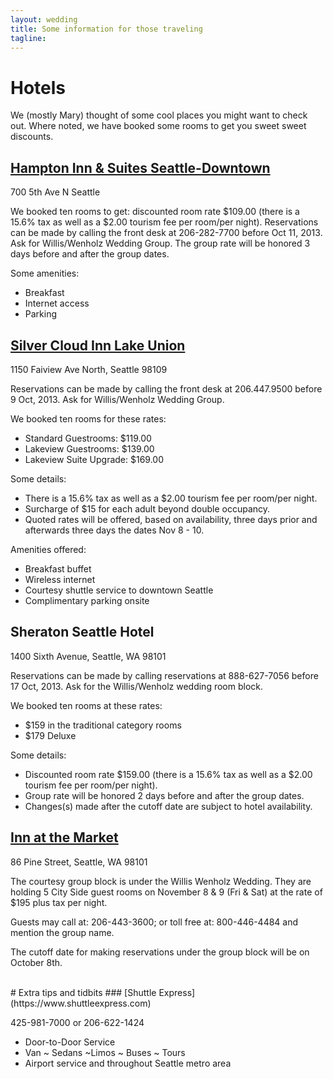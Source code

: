 ```yaml
---
layout: wedding
title: Some information for those traveling
tagline:
---
```


# Hotels
We (mostly Mary) thought of some cool places you might want to check out. Where
noted, we have booked some rooms to get you sweet sweet discounts.

## [Hampton Inn & Suites Seattle-Downtown](http://hamptoninn3.hilton.com)
700 5th Ave N Seattle

We booked ten rooms to get: discounted room rate $109.00 (there is a 15.6% tax
as well as a $2.00 tourism fee per room/per night). Reservations can be made
by calling the front desk at 206-282-7700 before Oct 11, 2013. Ask for
Willis/Wenholz Wedding Group. The group rate will be honored 3 days before and
after the group dates.

Some amenities:
* Breakfast
* Internet access
* Parking


## [Silver Cloud Inn Lake Union](http://www.silvercloud.com)
1150 Faiview Ave North, Seattle 98109

Reservations can be made by calling the front desk at 206.447.9500 before 9 
Oct, 2013. Ask for Willis/Wenholz Wedding Group.

We booked ten rooms for these rates:
* Standard Guestrooms: $119.00
* Lakeview Guestrooms: $139.00
* Lakeview Suite Upgrade: $169.00

Some details:
* There is a 15.6% tax as well as a $2.00 tourism fee per room/per night.
* Surcharge of $15 for each adult beyond double occupancy.
* Quoted rates will be offered, based on availability, three days prior and
    afterwards three days the dates Nov 8 - 10.

Amenities offered:
* Breakfast buffet
* Wireless internet
* Courtesy shuttle service to downtown Seattle
* Complimentary parking onsite

## Sheraton Seattle Hotel
1400 Sixth Avenue, Seattle, WA 98101

Reservations can be made by calling reservations at 888-627-7056 before 17 Oct,
2013.  Ask for the Willis/Wenholz wedding room block.

We booked ten rooms at these rates:
* $159 in the traditional category rooms
* $179  Deluxe

Some details:
* Discounted room rate $159.00 (there is a 15.6% tax as well as a $2.00 tourism 
fee per room/per night). 
* Group rate will be honored 2 days before and after the group dates. 
* Changes(s) made after the cutoff date are subject to hotel availability.

 
## [Inn at the Market](www.innatthemarket.com)
86 Pine Street, Seattle, WA 98101

The courtesy group block is under the Willis Wenholz Wedding. They are holding 
5 City Side guest rooms on November 8 & 9 (Fri & Sat) at the rate of $195 plus
tax per night.

Guests may call at: 206-443-3600; or toll free at: 800-446-4484 and mention 
the group name.

The cutoff date for making reservations under the group block will be on
October 8th.

</br>
# Extra tips and tidbits
### [Shuttle Express](https://www.shuttleexpress.com)

425-981-7000 or 206-622-1424

* Door-to-Door Service
* Van ~ Sedans ~Limos ~ Buses ~ Tours
* Airport service and throughout Seattle metro area

